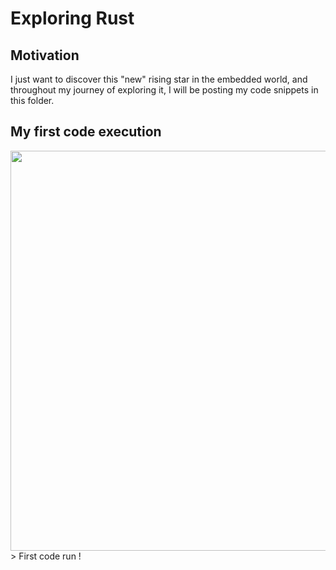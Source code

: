 # Exploring Rust

## Motivation

I just want to discover this "new" rising star in the embedded world, and throughout my journey of exploring it, I will be posting my code snippets in this folder.

## My first code execution

<image src="images/first.png" width=640>
> First code run !